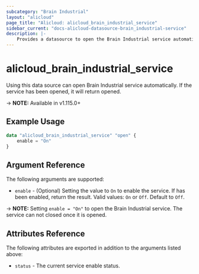 ```yaml
---
subcategory: "Brain Industrial"
layout: "alicloud"
page_title: "Alicloud: alicloud_brain_industrial_service"
sidebar_current: "docs-alicloud-datasource-brain_industrial-service"
description: |-
    Provides a datasource to open the Brain Industrial service automatically.
---
```


# alicloud\_brain\_industrial\_service

Using this data source can open Brain Industrial service automatically. If the service has been opened, it will return opened.

-> **NOTE:** Available in v1.115.0+

## Example Usage

```terraform
data "alicloud_brain_industrial_service" "open" {
	enable = "On"
}
```

## Argument Reference

The following arguments are supported:

* `enable` - (Optional) Setting the value to `On` to enable the service. If has been enabled, return the result. Valid values: `On` or `Off`. Default to `Off`.

-> **NOTE:** Setting `enable = "On"` to open the Brain Industrial service. The service can not closed once it is opened.

## Attributes Reference

The following attributes are exported in addition to the arguments listed above:

* `status` - The current service enable status. 